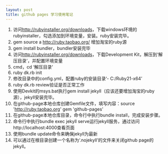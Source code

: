```yaml
---
layout: post
title: github pages 学习使用笔记
---
```

1. 访问<http://rubyinstaller.org/downloads>，下载windows环境的rubyinstaller，勾选添加到环境变量，安装。ruby安装完毕。
2. gem source a <http://ruby.taobao.org/> 增加淘宝的ruby源
3. gem install bundler，bundler安装完毕
4. 访问<http://rubyinstaller.org/downloads>，下载Development Kit，解压到‘解压目录’，并配置环境变量
5. cmd，cd ‘解压目录’
6. ruby dk.rb init
7. 修改目录中的config.yml，配置ruby的安装目录‘- C:/Ruby21-x64’
8. ruby dk.rb review验证是否正常工作
9. 使用Devkit的msys.bat执行gem install jekyll（应该还要增加淘宝的ruby源），jekyll安装完毕。
10. 在github-page本地仓库创建Gemfile文件，填写内容：source 'http://ruby.taobao.org' gem 'github-pages'
11. 在github-page本地仓库目录，命令行中执行bundle install，完成安装步骤。
12. 命令行中执行bundle exec jekyll serve运行jekyll服务，通过访问http://localhost:4000查看页面
13. 使用bundle update命令来确保jekyll为最新
14. 可以通过在根目录创建一个名称为‘.nojekyll’的文件来关闭github page的jekyll。